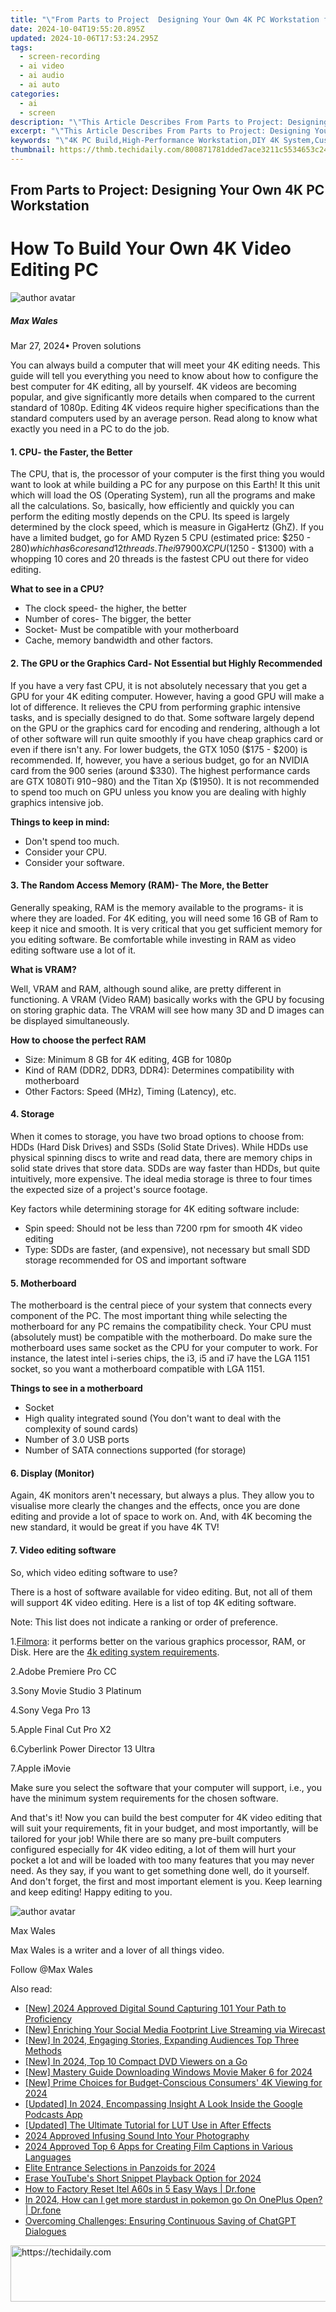 ```yaml
---
title: "\"From Parts to Project  Designing Your Own 4K PC Workstation for 2024\""
date: 2024-10-04T19:55:20.895Z
updated: 2024-10-06T17:53:24.295Z
tags: 
  - screen-recording
  - ai video
  - ai audio
  - ai auto
categories: 
  - ai
  - screen
description: "\"This Article Describes From Parts to Project: Designing Your Own 4K PC Workstation for 2024\""
excerpt: "\"This Article Describes From Parts to Project: Designing Your Own 4K PC Workstation for 2024\""
keywords: "\"4K PC Build,High-Performance Workstation,DIY 4K System,Custom Desktop PC,Ultra HD Gaming PC,Professionally Designed Workstation,Bespoke 4K Computing\""
thumbnail: https://thmb.techidaily.com/800871781dded7ace3211c5534653c24a5267e768de909ec1df6dcfa19126cf1.jpg
---
```


## From Parts to Project: Designing Your Own 4K PC Workstation

# How To Build Your Own 4K Video Editing PC

![author avatar](https://images.wondershare.com/filmora/article-images/max-wales-author.jpg)

##### Max Wales

 Mar 27, 2024• Proven solutions

You can always build a computer that will meet your 4K editing needs. This guide will tell you everything you need to know about how to configure the best computer for 4K editing, all by yourself. 4K videos are becoming popular, and give significantly more details when compared to the current standard of 1080p. Editing 4K videos require higher specifications than the standard computers used by an average person. Read along to know what exactly you need in a PC to do the job.

#### 1\.  CPU- the Faster, the Better

The CPU, that is, the processor of your computer is the first thing you would want to look at while building a PC for any purpose on this Earth! It this unit which will load the OS (Operating System), run all the programs and make all the calculations. So, basically, how efficiently and quickly you can perform the editing mostly depends on the CPU. Its speed is largely determined by the clock speed, which is measure in GigaHertz (GhZ). If you have a limited budget, go for AMD Ryzen 5 CPU (estimated price: $250 - $280) which has 6 cores and 12 threads. The i9 7900X CPU ($1250 - $1300) with a whopping 10 cores and 20 threads is the fastest CPU out there for video editing.

**What to see in a CPU?**

* The clock speed- the higher, the better
* Number of cores- The bigger, the better
* Socket- Must be compatible with your motherboard
* Cache, memory bandwidth and other factors.

#### 2\.  The GPU or the Graphics Card- Not Essential but Highly Recommended

If you have a very fast CPU, it is not absolutely necessary that you get a GPU for your 4K editing computer. However, having a good GPU will make a lot of difference. It relieves the CPU from performing graphic intensive tasks, and is specially designed to do that. Some software largely depend on the GPU or the graphics card for encoding and rendering, although a lot of other software will run quite smoothly if you have cheap graphics card or even if there isn't any. For lower budgets, the GTX 1050 ($175 - $200) is recommended. If, however, you have a serious budget, go for an NVIDIA card from the 900 series (around $330). The highest performance cards are GTX 1080Ti $910-$980) and the Titan Xp ($1950). It is not recommended to spend too much on GPU unless you know you are dealing with highly graphics intensive job.

**Things to keep in mind:**

* Don't spend too much.
* Consider your CPU.
* Consider your software.

#### 3\.  The Random Access Memory (RAM)- The More, the Better

Generally speaking, RAM is the memory available to the programs- it is where they are loaded. For 4K editing, you will need some 16 GB of Ram to keep it nice and smooth. It is very critical that you get sufficient memory for you editing software. Be comfortable while investing in RAM as video editing software use a lot of it.

**What is VRAM?**

Well, VRAM and RAM, although sound alike, are pretty different in functioning. A VRAM (Video RAM) basically works with the GPU by focusing on storing graphic data. The VRAM will see how many 3D and D images can be displayed simultaneously.

**How to choose the perfect RAM**

* Size: Minimum 8 GB for 4K editing, 4GB for 1080p
* Kind of RAM (DDR2, DDR3, DDR4): Determines compatibility with motherboard
* Other Factors: Speed (MHz), Timing (Latency), etc.

#### 4\.  Storage

When it comes to storage, you have two broad options to choose from: HDDs (Hard Disk Drives) and SSDs (Solid State Drives). While HDDs use physical spinning discs to write and read data, there are memory chips in solid state drives that store data. SDDs are way faster than HDDs, but quite intuitively, more expensive. The ideal media storage is three to four times the expected size of a project's source footage.

Key factors while determining storage for 4K editing software include:

* Spin speed: Should not be less than 7200 rpm for smooth 4K video editing
* Type: SDDs are faster, (and expensive), not necessary but small SDD storage recommended for OS and important software

#### 5\.  Motherboard

The motherboard is the central piece of your system that connects every component of the PC. The most important thing while selecting the motherboard for any PC remains the compatibility check. Your CPU must (absolutely must) be compatible with the motherboard. Do make sure the motherboard uses same socket as the CPU for your computer to work. For instance, the latest intel i-series chips, the i3, i5 and i7 have the LGA 1151 socket, so you want a motherboard compatible with LGA 1151.

**Things to see in a motherboard**

* Socket
* High quality integrated sound (You don't want to deal with the complexity of sound cards)
* Number of 3.0 USB ports
* Number of SATA connections supported (for storage)

#### 6\.  Display (Monitor)

Again, 4K monitors aren't necessary, but always a plus. They allow you to visualise more clearly the changes and the effects, once you are done editing and provide a lot of space to work on. And, with 4K becoming the new standard, it would be great if you have 4K TV!

#### 7\.  Video editing software

So, which video editing software to use?

There is a host of software available for video editing. But, not all of them will support 4K video editing. Here is a list of top 4K editing software.

Note: This list does not indicate a ranking or order of preference.

1.[Filmora](https://tools.techidaily.com/wondershare/filmora/download/): it performs better on the various graphics processor, RAM, or Disk. Here are the [4k editing system requirements](https://tools.techidaily.com/wondershare/filmora/download/).

2.Adobe Premiere Pro CC

3.Sony Movie Studio 3 Platinum

4.Sony Vega Pro 13

5.Apple Final Cut Pro X2

6.Cyberlink Power Director 13 Ultra

7.Apple iMovie

Make sure you select the software that your computer will support, i.e., you have the minimum system requirements for the chosen software.

And that's it! Now you can build the best computer for 4K video editing that will suit your requirements, fit in your budget, and most importantly, will be tailored for your job! While there are so many pre-built computers configured especially for 4K video editing, a lot of them will hurt your pocket a lot and will be loaded with too many features that you may never need. As they say, if you want to get something done well, do it yourself. And don't forget, the first and most important element is you. Keep learning and keep editing! Happy editing to you.

![author avatar](https://images.wondershare.com/filmora/article-images/max-wales-author.jpg)

Max Wales

Max Wales is a writer and a lover of all things video.

Follow @Max Wales


<ins class="adsbygoogle"
     style="display:block"
     data-ad-format="autorelaxed"
     data-ad-client="ca-pub-7571918770474297"
     data-ad-slot="1223367746"></ins>



<ins class="adsbygoogle"
     style="display:block"
     data-ad-client="ca-pub-7571918770474297"
     data-ad-slot="8358498916"
     data-ad-format="auto"
     data-full-width-responsive="true"></ins>


<span class="atpl-alsoreadstyle">Also read:</span>
<div><ul>
<li><a href="https://fox-friendly.techidaily.com/new-2024-approved-digital-sound-capturing-101-your-path-to-proficiency/"><u>[New] 2024 Approved Digital Sound Capturing 101 Your Path to Proficiency</u></a></li>
<li><a href="https://facebook-video-content.techidaily.com/new-enriching-your-social-media-footprint-live-streaming-via-wirecast/"><u>[New] Enriching Your Social Media Footprint Live Streaming via Wirecast</u></a></li>
<li><a href="https://facebook-record-videos.techidaily.com/new-in-2024-engaging-stories-expanding-audiences-top-three-methods/"><u>[New] In 2024, Engaging Stories, Expanding Audiences Top Three Methods</u></a></li>
<li><a href="https://fox-friendly.techidaily.com/new-in-2024-top-10-compact-dvd-viewers-on-a-go/"><u>[New] In 2024, Top 10 Compact DVD Viewers on a Go</u></a></li>
<li><a href="https://fox-friendly.techidaily.com/new-mastery-guide-downloading-windows-movie-maker-6-for-2024/"><u>[New] Mastery Guide Downloading Windows Movie Maker 6 for 2024</u></a></li>
<li><a href="https://fox-friendly.techidaily.com/new-prime-choices-for-budget-conscious-consumers-4k-viewing-for-2024/"><u>[New] Prime Choices for Budget-Conscious Consumers' 4K Viewing for 2024</u></a></li>
<li><a href="https://article-knowledge.techidaily.com/updated-in-2024-encompassing-insight-a-look-inside-the-google-podcasts-app/"><u>[Updated] In 2024, Encompassing Insight A Look Inside the Google Podcasts App</u></a></li>
<li><a href="https://some-guidance.techidaily.com/updated-the-ultimate-tutorial-for-lut-use-in-after-effects/"><u>[Updated] The Ultimate Tutorial for LUT Use in After Effects</u></a></li>
<li><a href="https://article-files.techidaily.com/2024-approved-infusing-sound-into-your-photography/"><u>2024 Approved Infusing Sound Into Your Photography</u></a></li>
<li><a href="https://some-skills.techidaily.com/2024-approved-top-6-apps-for-creating-film-captions-in-various-languages/"><u>2024 Approved Top 6 Apps for Creating Film Captions in Various Languages</u></a></li>
<li><a href="https://fox-friendly.techidaily.com/elite-entrance-selections-in-panzoids-for-2024/"><u>Elite Entrance Selections in Panzoids for 2024</u></a></li>
<li><a href="https://fox-friendly.techidaily.com/erase-youtubes-short-snippet-playback-option-for-2024/"><u>Erase YouTube's Short Snippet Playback Option for 2024</u></a></li>
<li><a href="https://techidaily.com/how-to-factory-reset-itel-a60s-in-5-easy-ways-drfone-by-drfone-reset-android-reset-android/"><u>How to Factory Reset Itel A60s in 5 Easy Ways | Dr.fone</u></a></li>
<li><a href="https://android-pokemon-go.techidaily.com/in-2024-how-can-i-get-more-stardust-in-pokemon-go-on-oneplus-open-drfone-by-drfone-virtual-android/"><u>In 2024, How can I get more stardust in pokemon go On OnePlus Open? | Dr.fone</u></a></li>
<li><a href="https://fox-friendly.techidaily.com/overcoming-challenges-ensuring-continuous-saving-of-chatgpt-dialogues/"><u>Overcoming Challenges: Ensuring Continuous Saving of ChatGPT Dialogues</u></a></li>
</ul></div>

<!-- affiliate ads begin -->
<a href="https://appsumo.8odi.net/c/5597632/2129739/7443" target="_top" id="2129739">
  <img src="//a.impactradius-go.com/display-ad/7443-2129739" border="0" alt="https://techidaily.com" width="728" height="90"/>
</a>
<img height="0" width="0" src="https://appsumo.8odi.net/i/5597632/2129739/7443" style="position:absolute;visibility:hidden;" border="0" />
<!-- affiliate ads end -->

